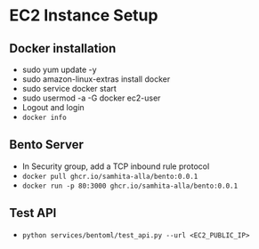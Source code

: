 # EC2 Instance Setup

## Docker installation
- sudo yum update -y
- sudo amazon-linux-extras install docker
- sudo service docker start
- sudo usermod -a -G docker ec2-user
- Logout and login
- `docker info`

## Bento Server
- In Security group, add a TCP inbound rule protocol
- `docker pull ghcr.io/samhita-alla/bento:0.0.1`
- `docker run -p 80:3000 ghcr.io/samhita-alla/bento:0.0.1`

## Test API
- `python services/bentoml/test_api.py --url <EC2_PUBLIC_IP>`
